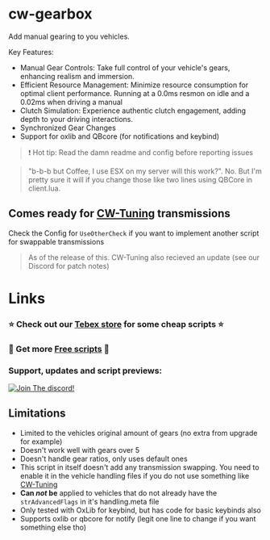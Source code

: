 # cw-gearbox
Add manual gearing to you vehicles. 

Key Features:

- Manual Gear Controls: Take full control of your vehicle's gears, enhancing realism and immersion.
- Efficient Resource Management: Minimize resource consumption for optimal client performance. Running at a 0.0ms resmon on idle and a 0.02ms when driving a manual
- Clutch Simulation: Experience authentic clutch engagement, adding depth to your driving interactions.
- Synchronized Gear Changes
- Support for oxlib and QBcore (for notifications and keybind)

> ❗ Hot tip:  Read the damn readme and config before reporting issues

> "b-b-b but Coffee, I use ESX on my server will this work?". No. But I'm pretty sure it will if you change those like two lines using QBCore in client.lua. 

## Comes ready for [CW-Tuning](https://cw-scripts.tebex.io/package/5987879) transmissions
Check the Config for `UseOtherCheck` if you want to implement another script for swappable transmissions
> As of the release of this. CW-Tuning also recieved an update (see our Discord for patch notes)

# Links
### ⭐ Check out our [Tebex store](https://cw-scripts.tebex.io/category/2523396) for some cheap scripts ⭐
### 🥳 Get more [Free scripts](https://github.com/stars/Coffeelot/lists/cw-scripts) 🥳

### **Support, updates and script previews**:

[![Join The discord!](https://cdn.discordapp.com/attachments/977876510620909579/1013102122985857064/discordJoin.png)](https://discord.gg/FJY4mtjaKr )

## Limitations
- Limited to the vehicles original amount of gears (no extra from upgrade for example)
- Doesn't work well with gears over 5
- Doesn't handle gear ratios, only uses default ones
- This script in itself doesn't add any transmission swapping. You need to enable it in the vehicle handling files if you do not use something like [CW-Tuning](https://cw-scripts.tebex.io/package/5987879)
- **Can _not_ be** applied to vehicles that do not already have the `strAdvancedFlags` in it's handling.meta file
- Only tested with OxLib for keybind, but has code for basic keybinds also
- Supports oxlib or qbcore for notify (legit one line to change if you want something else tho)